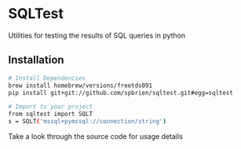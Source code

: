 # SQLTest

Utilities for testing the results of SQL queries in python

## Installation

```bash
# Install Dependencies
brew install homebrew/versions/freetds091
pip install git+git://github.com/spbrien/sqltest.git#egg=sqltest

# Import to your project
from sqltest import SQLT
s = SQLT('mssql+pymssql://connection/string')
```

Take a look through the source code for usage details
